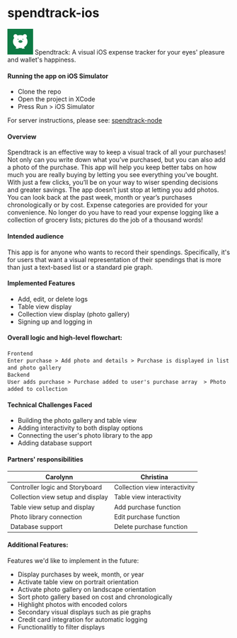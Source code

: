 spendtrack-ios
==============

![alt text](https://github.com/carolynnvu/spendtrack-ios/blob/master/Spendtrack/Images.xcassets/AppIcon.appiconset/spendtrack_logo58.png "Logo Title Text 1")
Spendtrack: A visual iOS expense tracker for your eyes' pleasure and wallet's happiness.

#### Running the app on iOS Simulator 
- Clone the repo 
- Open the project in XCode
- Press Run > iOS Simulator

For server instructions, please see: [spendtrack-node](https://github.com/carolynnvu/spendtrack-node)

#### Overview
Spendtrack is an effective way to keep a visual track of all your purchases! Not only can you write down what you’ve purchased, but you can also add a photo of the purchase. This app will help you keep better tabs on how much you are really buying by letting you see everything you’ve bought. With just a few clicks, you’ll be on your way to wiser spending decisions and greater savings.
The app doesn’t just stop at letting you add photos. You can look back at the past week, month or year’s purchases chronologically or by cost. Expense categories are provided for your convenience. No longer do you have to read your expense logging like a collection of grocery lists; pictures do the job of a thousand words!

#### Intended audience
This app is for anyone who wants to record their spendings. Specifically, it's for users that want a visual representation of their spendings that is more than just a text-based list or a standard pie graph.

#### Implemented Features
* Add, edit, or delete logs
* Table view display
* Collection view display (photo gallery)
* Signing up and logging in

#### Overall logic and high-level flowchart:
```
Frontend
Enter purchase > Add photo and details > Purchase is displayed in list and photo gallery
Backend
User adds purchase > Purchase added to user's purchase array  > Photo added to collection
```

#### Technical Challenges Faced 
* Building the photo gallery and table view
* Adding interactivity to both display options
* Connecting the user's photo library to the app 
* Adding database support 

#### Partners' responsibilities
Carolynn | Christina
------------ | -------------
Controller logic and Storyboard | Collection view interactivity
Collection view setup and display | Table view interactivity
Table view setup and display | Add purchase function
Photo library connection | Edit purchase function
Database support | Delete purchase function

#### Additional Features: 
Features we'd like to implement in the future:
* Display purchases by week, month, or year
* Activate table view on portrait orientation
* Activate photo gallery on landscape orientation 
* Sort photo gallery based on cost and chronologically
* Highlight photos with encoded colors 
* Secondary visual displays such as pie graphs 
* Credit card integration for automatic logging
* Functionalitly to filter displays 
